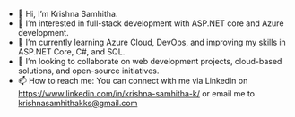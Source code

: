 - 👋 Hi, I’m Krishna Samhitha.
- 👀 I’m interested in full-stack development with ASP.NET core and Azure development.
- 🌱 I’m currently learning Azure Cloud, DevOps, and improving my skills in ASP.NET Core, C#, and SQL.
- 💞️ I’m looking to collaborate on web development projects, cloud-based solutions, and open-source initiatives.
- 📫 How to reach me: You can connect with me via Linkedin on https://www.linkedin.com/in/krishna-samhitha-k/ or email me to krishnasamhithakks@gmail.com

<!---
kksamhitha/kksamhitha is a ✨ special ✨ repository because its `README.md` (this file) appears on your GitHub profile.
You can click the Preview link to take a look at your changes.
--->
